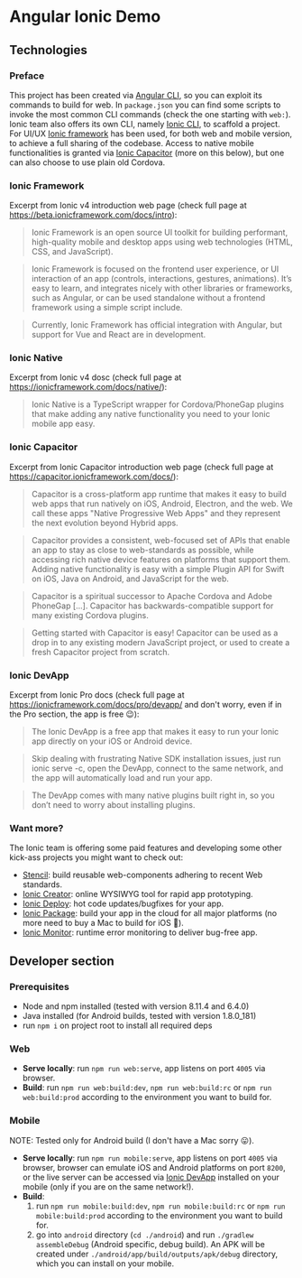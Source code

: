 # Angular Ionic Demo

## Technologies

### Preface

This project has been created via [Angular CLI](https://cli.angular.io/), so you can exploit its
commands to build for web. In `package.json` you can find some scripts to invoke the most common
CLI commands (check the one starting with `web:`).
Ionic team also offers its own CLI, namely [Ionic CLI](https://ionicframework.com/docs/cli/), to
scaffold a project.
For UI/UX [Ionic framework](https://ionicframework.com/) has been used, for both web and mobile
version, to achieve a full sharing of the codebase.
Access to native mobile functionalities is granted via
[Ionic Capacitor](https://capacitor.ionicframework.com/) (more on this below), but one can also
choose to use plain old Cordova.

### Ionic Framework

Excerpt from Ionic v4 introduction web page (check full page at
https://beta.ionicframework.com/docs/intro):

> Ionic Framework is an open source UI toolkit for building performant, high-quality mobile and
> desktop apps using web technologies (HTML, CSS, and JavaScript).

> Ionic Framework is focused on the frontend user experience, or UI interaction of an app (controls,
> interactions, gestures, animations). It’s easy to learn, and integrates nicely with other
> libraries or frameworks, such as Angular, or can be used standalone without a frontend framework
> using a simple script include.

> Currently, Ionic Framework has official integration with Angular, but support for Vue and React
> are in development.

### Ionic Native

Excerpt from Ionic v4 dosc (check full page at https://ionicframework.com/docs/native/):

> Ionic Native is a TypeScript wrapper for Cordova/PhoneGap plugins that make adding any native
> functionality you need to your Ionic mobile app easy.

### Ionic Capacitor

Excerpt from Ionic Capacitor introduction web page (check full page at
https://capacitor.ionicframework.com/docs/):

> Capacitor is a cross-platform app runtime that makes it easy to build web apps that run natively
> on iOS, Android, Electron, and the web. We call these apps "Native Progressive Web Apps" and they
> represent the next evolution beyond Hybrid apps.

> Capacitor provides a consistent, web-focused set of APIs that enable an app to stay as close to
> web-standards as possible, while accessing rich native device features on platforms that support
> them. Adding native functionality is easy with a simple Plugin API for Swift on iOS, Java on
> Android, and JavaScript for the web.

> Capacitor is a spiritual successor to Apache Cordova and Adobe PhoneGap [...]. Capacitor has
> backwards-compatible support for many existing Cordova plugins.

> Getting started with Capacitor is easy! Capacitor can be used as a drop in to any existing modern
> JavaScript project, or used to create a fresh Capacitor project from scratch.

### Ionic DevApp

Excerpt from Ionic Pro docs (check full page at https://ionicframework.com/docs/pro/devapp/ and
don't worry, even if in the Pro section, the app is free :wink:):

> The Ionic DevApp is a free app that makes it easy to run your Ionic app directly on your iOS or
> Android device.

> Skip dealing with frustrating Native SDK installation issues, just run ionic serve -c, open the
> DevApp, connect to the same network, and the app will automatically load and run your app.

> The DevApp comes with many native plugins built right in, so you don’t need to worry about
> installing plugins.

### Want more?

The Ionic team is offering some paid features and developing some other kick-ass projects you might
want to check out:

- [Stencil](https://stenciljs.com/): build reusable web-components adhering to recent Web standards.
- [Ionic Creator](https://ionicframework.com/pro#prototyping): online WYSIWYG tool for rapid app
  prototyping.
- [Ionic Deploy](https://ionicframework.com/pro#updates): hot code updates/bugfixes for your app.
- [Ionic Package](https://ionicframework.com/pro#build): build your app in the cloud for all major
  platforms (no more need to buy a Mac to build for iOS :clap:).
- [Ionic Monitor](https://ionicframework.com/pro#reporting): runtime error monitoring to deliver
  bug-free app.

## Developer section

### Prerequisites

- Node and npm installed (tested with version 8.11.4 and 6.4.0)
- Java installed (for Android builds, tested with version 1.8.0_181)
- run `npm i` on project root to install all required deps

### Web

- **Serve locally**: run `npm run web:serve`, app listens on port `4005` via browser.
- **Build**: run `npm run web:build:dev`, `npm run web:build:rc` or `npm run web:build:prod`
  according to the environment you want to build for.

### Mobile

NOTE: Tested only for Android build (I don't have a Mac sorry :stuck_out_tongue:).

- **Serve locally**: run `npm run mobile:serve`, app listens on port `4005` via browser, browser can
  emulate iOS and Android platforms on port `8200`, or the live server can be accessed
  via [Ionic DevApp](https://ionicframework.com/docs/pro/devapp/) installed on your mobile (only if
  you are on the same network!).
- **Build**:
  1. run `npm run mobile:build:dev`, `npm run mobile:build:rc` or
     `npm run mobile:build:prod` according to the environment you want to build for.
  2. go into `android` directory (`cd ./android`) and run `./gradlew assembleDebug` (Android
     specific, debug build). An APK will be created under `./android/app/build/outputs/apk/debug`
     directory, which you can install on your mobile.
